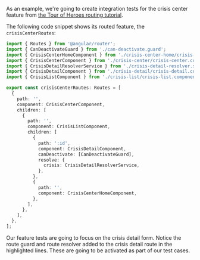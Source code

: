 As an example, we're going to create integration tests for the crisis center feature from [the Tour of Heroes routing tutorial](https://v16.angular.io/guide/router-tutorial-toh).

The following code snippet shows its routed feature, the `crisisCenterRoutes`:

```ts {21-24}
import { Routes } from '@angular/router';
import { CanDeactivateGuard } from './can-deactivate.guard';
import { CrisisCenterHomeComponent } from './crisis-center-home/crisis-center-home.component';
import { CrisisCenterComponent } from './crisis-center/crisis-center.component';
import { CrisisDetailResolverService } from './crisis-detail-resolver.service';
import { CrisisDetailComponent } from './crisis-detail/crisis-detail.component';
import { CrisisListComponent } from './crisis-list/crisis-list.component';

export const crisisCenterRoutes: Routes = [
  {
    path: '',
    component: CrisisCenterComponent,
    children: [
      {
        path: '',
        component: CrisisListComponent,
        children: [
          {
            path: ':id',
            component: CrisisDetailComponent,
            canDeactivate: [CanDeactivateGuard],
            resolve: {
              crisis: CrisisDetailResolverService,
            },
          },
          {
            path: '',
            component: CrisisCenterHomeComponent,
          },
        ],
      },
    ],
  },
];
```

Our feature tests are going to focus on the crisis detail form. Notice the route guard and route resolver added to the crisis detail route in the highlighted lines. These are going to be activated as part of our test cases.
